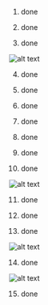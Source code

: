 1) done

2) done

3) done

![alt text](https://github.com/Domalyyy/NULP/blob/master/lab_3/img/3.png)

4) done

5) done

6) done

7) done

8) done

9) done

10) done

![alt text](https://github.com/Domalyyy/NULP/blob/master/lab_3/img/10.png)

11) done

12) done

13) done

![alt text](https://github.com/Domalyyy/NULP/blob/master/lab_3/img/13(1).png)

14) done 

![alt text](https://github.com/Domalyyy/NULP/blob/master/lab_3/img/14.png)

15) done
